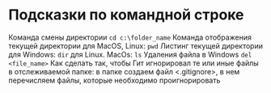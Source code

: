 # Подсказки по командной строке
Команда смены директории 
`cd c:\folder_name`
Команда отображения текущей директории для MacOS, Linux:
`pwd`
Листинг текущей директории для Windows:
`dir`
для Linux. MacOs:
`ls`
Удаления файла в Windows 
`del <file_name>`
Как сделать так, чтобы Гит игнорировал те или иные файлы в отслеживаемой папке:
в папке создаем файл <.gitignore>, в нем перечисляем файлы, которые необходимо проигнорировать


